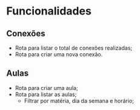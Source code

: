 # Funcionalidades

## Conexões

  - Rota para listar o total de conexões realizadas;
  - Rota para criar uma nova conexão.

## Aulas

  - Rota para criar uma aula;
  - Rota para listar as aulas;
    - Filtrar por matéria, dia da semana e horário;


